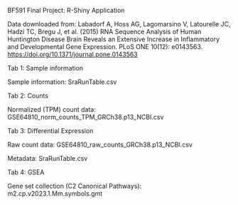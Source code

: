 BF591 Final Project: R-Shiny Application

Data downloaded from: Labadorf A, Hoss AG, Lagomarsino V, Latourelle JC, Hadzi TC, Bregu J, et al. (2015) RNA Sequence Analysis of Human Huntington Disease Brain Reveals an Extensive Increase in Inflammatory and Developmental Gene Expression. PLoS ONE 10(12): e0143563. https://doi.org/10.1371/journal.pone.0143563

Tab 1: Sample information

Sample information: SraRunTable.csv

Tab 2: Counts

Normalized (TPM) count data: GSE64810_norm_counts_TPM_GRCh38.p13_NCBI.csv

Tab 3: Differential Expression

Raw count data: GSE64810_raw_counts_GRCh38.p13_NCBI.csv

Metadata: SraRunTable.csv

Tab 4: GSEA

Gene set collection (C2 Canonical Pathways): m2.cp.v2023.1.Mm.symbols.gmt
